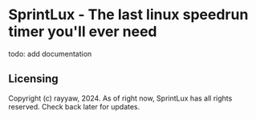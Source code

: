 # SprintLux - The last linux speedrun timer you'll ever need

todo: add documentation

## Licensing

Copyright (c) rayyaw, 2024. As of right now, SprintLux has all rights reserved. Check back later for updates.